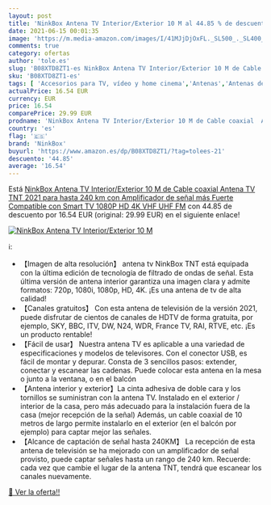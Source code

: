 ```yaml
---
layout: post
title: 'NinkBox Antena TV Interior/Exterior 10 M al 44.85 % de descuento'
date: 2021-06-15 00:01:35
image: 'https://m.media-amazon.com/images/I/41MJjDjOxFL._SL500_._SL400_.jpg'
comments: true
category: ofertas
author: 'tole.es'
slug: 'B08XTD8ZT1-es NinkBox Antena TV Interior/Exterior 10 M de Cable coaxial...'
sku: 'B08XTD8ZT1-es'
tags: [ 'Accesorios para TV, vídeo y home cinema','Antenas','Antenas de TV','Electrónica','TV, vídeo y home cinema','ninkbox','smart','tv', ]
actualPrice: 16.54 EUR
currency: EUR
price: 16.54
comparePrice: 29.99 EUR
prodname: 'NinkBox Antena TV Interior/Exterior 10 M de Cable coaxial  Antena TV TNT 2021 para hasta 240 km con Amplificador de señal más Fuerte  Compatible con Smart TV 1080P HD 4K VHF UHF FM'
country: 'es'
flag: '🇪🇸'
brand: 'NinkBox'
buyurl: 'https://www.amazon.es/dp/B08XTD8ZT1/?tag=tolees-21'
descuento: '44.85'
average: '16.54'
---
```


Está [NinkBox Antena TV Interior/Exterior 10 M de Cable coaxial  Antena TV TNT 2021 para hasta 240 km con Amplificador de señal más Fuerte  Compatible con Smart TV 1080P HD 4K VHF UHF FM](https://www.amazon.es/dp/B08XTD8ZT1/?tag=tolees-21) con 44.85 de descuento por 16.54 EUR (original: 29.99 EUR) en el siguiente enlace!

[![NinkBox Antena TV Interior/Exterior 10 M](https://m.media-amazon.com/images/I/41MJjDjOxFL._SL500_._SL400_.jpg)](https://www.amazon.es/dp/B08XTD8ZT1/?tag=tolees-21)

ℹ️:

- 【Imagen de alta resolución】 antena tv NinkBox TNT está equipada con la última edición de tecnología de filtrado de ondas de señal. Esta última versión de antena interior garantiza una imagen clara y admite formatos: 720p, 1080i, 1080p, HD, 4K. ¡Es una antena de tv de alta calidad!
- 【Canales gratuitos】 Con esta antena de televisión de la versión 2021, puede disfrutar de cientos de canales de HDTV de forma gratuita, por ejemplo, SKY, BBC, ITV, DW, N24, WDR, France TV, RAI, RTVE, etc. ¡Es un producto rentable!
- 【Fácil de usar】 Nuestra antena TV es aplicable a una variedad de especificaciones y modelos de televisores. Con el conector USB, es fácil de montar y depurar. Consta de 3 sencillos pasos: extender, conectar y escanear las cadenas. Puede colocar esta antena en la mesa o junto a la ventana, o en el balcón
- 【Antena interior y exterior】La cinta adhesiva de doble cara y los tornillos se suministran con la antena TV. Instalado en el exterior / interior de la casa, pero más adecuado para la instalación fuera de la casa (mejor recepción de la señal) Además, un cable coaxial de 10 metros de largo permite instalarlo en el exterior (en el balcón por ejemplo) para captar mejor las señales.
- 【Alcance de captación de señal hasta 240KM】 La recepción de esta antena de televisión se ha mejorado con un amplificador de señal provisto, puede captar señales hasta un rango de 240 km. Recuerde: cada vez que cambie el lugar de la antena TNT, tendrá que escanear los canales nuevamente.

[🛒 Ver la oferta!!](https://www.amazon.es/dp/B08XTD8ZT1/?tag=tolees-21)
